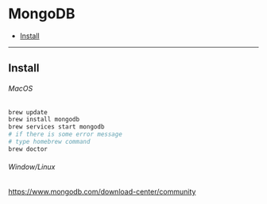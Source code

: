 # MongoDB
- [Install](#install)
  
  
---

## Install
###### MacOS
```sh
brew update
brew install mongodb
brew services start mongodb
# if there is some error message
# type homebrew command 
brew doctor
```
  
###### Window/Linux
https://www.mongodb.com/download-center/community  
  
